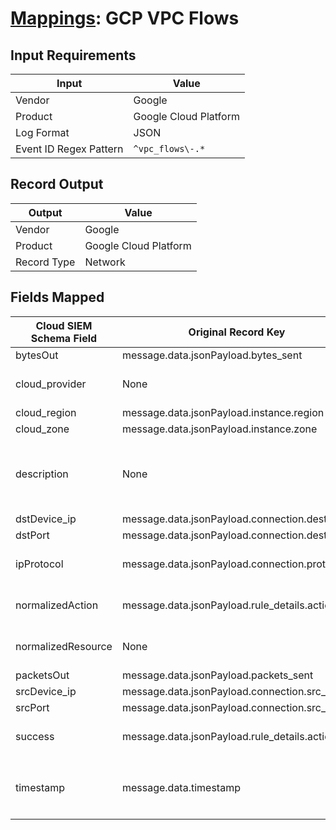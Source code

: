 # [Mappings](README.md): GCP VPC Flows

## Input Requirements

|Input|Value|
|-----|-----|
|Vendor|Google|
|Product|Google Cloud Platform|
|Log Format|JSON|
|Event ID Regex Pattern|`^vpc_flows\-.*`|

## Record Output

|Output|Value|
|------|-----|
|Vendor|Google|
|Product|Google Cloud Platform|
|Record Type|Network|

## Fields Mapped

|Cloud SIEM Schema Field|Original Record Key|Notes|
|-----------------------|-------------------|-----|
|bytesOut|message.data.jsonPayload.bytes_sent||
|cloud_provider|None|The static text `GCP` is populated in this schema field.|
|cloud_region|message.data.jsonPayload.instance.region||
|cloud_zone|message.data.jsonPayload.instance.zone||
|description|None|The static text `Network information was captured from GCP with VPC flow logs.` is populated in this schema field.|
|dstDevice_ip|message.data.jsonPayload.connection.dest_ip||
|dstPort|message.data.jsonPayload.connection.dest_port||
|ipProtocol|message.data.jsonPayload.connection.protocol|This is a lookup field. More info to come in the catalog later...|
|normalizedAction|message.data.jsonPayload.rule_details.action|This is a lookup field. More info to come in the catalog later...|
|normalizedResource|None|The static text `network` is populated in this schema field.|
|packetsOut|message.data.jsonPayload.packets_sent||
|srcDevice_ip|message.data.jsonPayload.connection.src_ip||
|srcPort|message.data.jsonPayload.connection.src_port||
|success|message.data.jsonPayload.rule_details.action|This is a lookup field. More info to come in the catalog later...|
|timestamp|message.data.timestamp|We expect the orginal record value of `message.data.timestamp` is in the format `yyyy-MM-dd'T'HH:mm:ss`|

